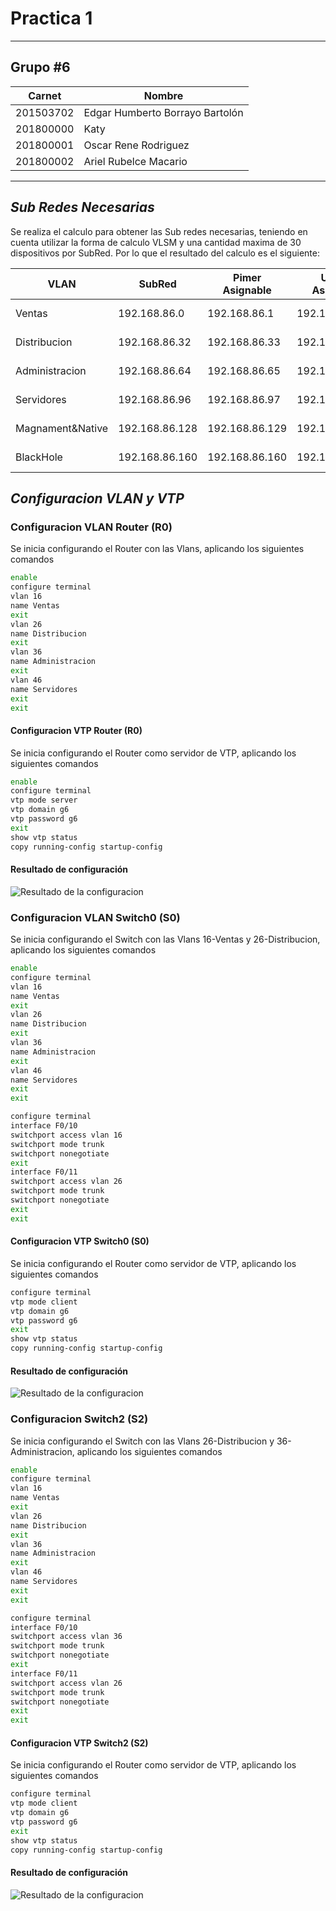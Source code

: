 # Practica 1
---
## Grupo #6
| Carnet | Nombre |
| ------ | ------ |
| 201503702 | Edgar Humberto Borrayo Bartolón |
| 201800000 | Katy | 
| 201800001 | Oscar Rene Rodriguez |
| 201800002 | Ariel Rubelce Macario |

---
## _Sub Redes Necesarias_
Se realiza el calculo para obtener las Sub redes necesarias, teniendo en cuenta utilizar la forma de calculo VLSM y una cantidad maxima de 30 dispositivos por SubRed. Por lo que el resultado del calculo es el siguiente:

| VLAN | SubRed | Pimer Asignable | Ultima Asignable | Broadcast | MascaraSubred |
| ------ | ------ | ------ | ------ | ------ | ------ |
| Ventas | 192.168.86.0 | 192.168.86.1 | 192.168.86.30 | 192.168.86.31 | 255.255.255.224 / 27 |
| Distribucion | 192.168.86.32 | 192.168.86.33 | 192.168.86.62 | 192.168.86.63 | 255.255.255.224 / 28 |
| Administracion | 192.168.86.64 | 192.168.86.65 | 192.168.86.94 | 192.168.86.95 | 255.255.255.224 / 29 |
| Servidores | 192.168.86.96 | 192.168.86.97 | 192.168.86.126 | 192.168.86.127 | 255.255.255.224 / 30 |
| Magnament&Native | 192.168.86.128 | 192.168.86.129 | 192.168.86.158 | 192.168.86.159 | 255.255.255.224 / 31 |
| BlackHole | 192.168.86.160 | 192.168.86.160 | 192.168.86.161 | 192.168.86.191 | 255.255.255.224 / 32 |

## _Configuracion VLAN y VTP_
### Configuracion VLAN Router (R0)
Se inicia configurando el Router con las Vlans, aplicando los siguientes comandos
```sh
enable
configure terminal
vlan 16
name Ventas
exit
vlan 26
name Distribucion
exit
vlan 36
name Administracion
exit
vlan 46
name Servidores
exit
exit
```

#### Configuracion VTP Router (R0)
Se inicia configurando el Router como servidor de VTP, aplicando los siguientes comandos
```sh
enable
configure terminal
vtp mode server
vtp domain g6
vtp password g6
exit
show vtp status
copy running-config startup-config
```
#### Resultado de configuración
![Resultado de la configuracion](https://https://github.com/cocacore7/REDES2_1S2022_GRUPO6/Resources/img_config_r0.JPG)

### Configuracion VLAN Switch0 (S0)
Se inicia configurando el Switch con las Vlans 16-Ventas y 26-Distribucion, aplicando los siguientes comandos
```sh
enable
configure terminal
vlan 16
name Ventas
exit
vlan 26
name Distribucion
exit
vlan 36
name Administracion
exit
vlan 46
name Servidores
exit
exit

configure terminal
interface F0/10
switchport access vlan 16
switchport mode trunk
switchport nonegotiate
exit
interface F0/11
switchport access vlan 26
switchport mode trunk
switchport nonegotiate
exit
exit
```
#### Configuracion VTP Switch0 (S0)
Se inicia configurando el Router como servidor de VTP, aplicando los siguientes comandos
```sh
configure terminal
vtp mode client
vtp domain g6
vtp password g6
exit
show vtp status
copy running-config startup-config
```
#### Resultado de configuración
![Resultado de la configuracion](https://https://github.com/cocacore7/REDES2_1S2022_GRUPO6/Resources/img_config_S0.JPG)

### Configuracion Switch2 (S2)
Se inicia configurando el Switch con las Vlans 26-Distribucion y 36-Administracion, aplicando los siguientes comandos
```sh
enable
configure terminal
vlan 16
name Ventas
exit
vlan 26
name Distribucion
exit
vlan 36
name Administracion
exit
vlan 46
name Servidores
exit
exit

configure terminal
interface F0/10
switchport access vlan 36
switchport mode trunk
switchport nonegotiate
exit
interface F0/11
switchport access vlan 26
switchport mode trunk
switchport nonegotiate
exit
exit
```
#### Configuracion VTP Switch2 (S2)
Se inicia configurando el Router como servidor de VTP, aplicando los siguientes comandos
```sh
configure terminal
vtp mode client
vtp domain g6
vtp password g6
exit
show vtp status
copy running-config startup-config
```

#### Resultado de configuración
![Resultado de la configuracion](https://https://github.com/cocacore7/REDES2_1S2022_GRUPO6/Resources/img_config_S2.JPG)

